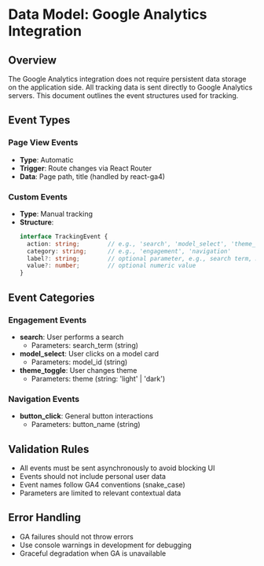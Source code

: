 # Data Model: Google Analytics Integration

## Overview
The Google Analytics integration does not require persistent data storage on the application side. All tracking data is sent directly to Google Analytics servers. This document outlines the event structures used for tracking.

## Event Types

### Page View Events
- **Type**: Automatic
- **Trigger**: Route changes via React Router
- **Data**: Page path, title (handled by react-ga4)

### Custom Events
- **Type**: Manual tracking
- **Structure**:
  ```typescript
  interface TrackingEvent {
    action: string;        // e.g., 'search', 'model_select', 'theme_toggle'
    category: string;      // e.g., 'engagement', 'navigation'
    label?: string;        // optional parameter, e.g., search term, model ID
    value?: number;        // optional numeric value
  }
  ```

## Event Categories

### Engagement Events
- **search**: User performs a search
  - Parameters: search_term (string)
- **model_select**: User clicks on a model card
  - Parameters: model_id (string)
- **theme_toggle**: User changes theme
  - Parameters: theme (string: 'light' | 'dark')

### Navigation Events
- **button_click**: General button interactions
  - Parameters: button_name (string)

## Validation Rules
- All events must be sent asynchronously to avoid blocking UI
- Events should not include personal user data
- Event names follow GA4 conventions (snake_case)
- Parameters are limited to relevant contextual data

## Error Handling
- GA failures should not throw errors
- Use console warnings in development for debugging
- Graceful degradation when GA is unavailable